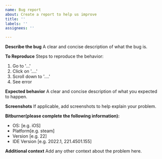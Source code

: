 ```yaml
---
name: Bug report
about: Create a report to help us improve
title: ''
labels: ''
assignees: ''

---
```


**Describe the bug**
A clear and concise description of what the bug is.

**To Reproduce**
Steps to reproduce the behavior:
1. Go to '...'
2. Click on '....'
3. Scroll down to '....'
4. See error

**Expected behavior**
A clear and concise description of what you expected to happen.

**Screenshots**
If applicable, add screenshots to help explain your problem.

**Bitburner(please complete the following information):**
 - OS: [e.g. iOS]
 - Platform[e.g. steam]
 - Version [e.g. 22]
 - IDE Version [e.g. 2022.1, 221.4501.155]


**Additional context**
Add any other context about the problem here.
